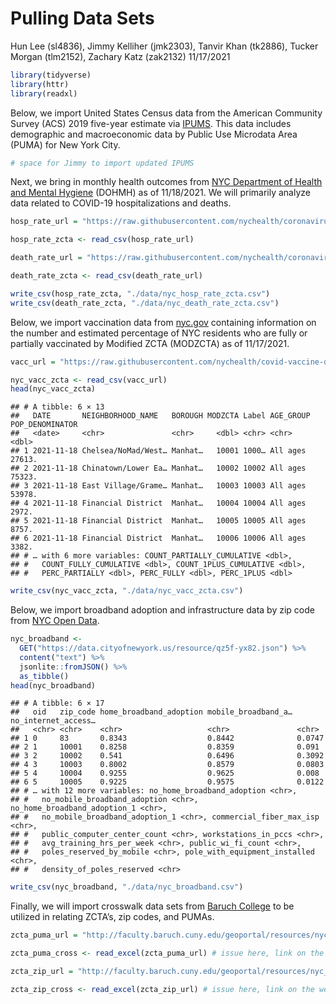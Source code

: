 Pulling Data Sets
================
Hun Lee (sl4836), Jimmy Kelliher (jmk2303), Tanvir Khan (tk2886), Tucker
Morgan (tlm2152), Zachary Katz (zak2132)
11/17/2021

``` r
library(tidyverse)
library(httr)
library(readxl)
```

Below, we import United States Census data from the American Community
Survey (ACS) 2019 five-year estimate via
[IPUMS](https://usa.ipums.org/usa/). This data includes demographic and
macroeconomic data by Public Use Microdata Area (PUMA) for New York
City.

``` r
# space for Jimmy to import updated IPUMS
```

Next, we bring in monthly health outcomes from [NYC Department of Health
and Mental Hygiene](https://github.com/nychealth/coronavirus-data)
(DOHMH) as of 11/18/2021. We will primarily analyze data related to
COVID-19 hospitalizations and deaths.

``` r
hosp_rate_url = "https://raw.githubusercontent.com/nychealth/coronavirus-data/master/trends/hosprate-by-modzcta.csv"

hosp_rate_zcta <- read_csv(hosp_rate_url)

death_rate_url = "https://raw.githubusercontent.com/nychealth/coronavirus-data/master/trends/deathrate-by-modzcta.csv"

death_rate_zcta <- read_csv(death_rate_url)
```

``` r
write_csv(hosp_rate_zcta, "./data/nyc_hosp_rate_zcta.csv")
write_csv(death_rate_zcta, "./data/nyc_death_rate_zcta.csv")
```

Below, we import vaccination data from
[nyc.gov](https://www1.nyc.gov/site/doh/covid/covid-19-data-vaccines.page)
containing information on the number and estimated percentage of NYC
residents who are fully or partially vaccinated by Modified ZCTA
(MODZCTA) as of 11/17/2021.

``` r
vacc_url = "https://raw.githubusercontent.com/nychealth/covid-vaccine-data/main/people/coverage-by-modzcta-allages.csv"

nyc_vacc_zcta <- read_csv(vacc_url)
head(nyc_vacc_zcta)
```

    ## # A tibble: 6 × 13
    ##   DATE       NEIGHBORHOOD_NAME   BOROUGH MODZCTA Label AGE_GROUP POP_DENOMINATOR
    ##   <date>     <chr>               <chr>     <dbl> <chr> <chr>               <dbl>
    ## 1 2021-11-18 Chelsea/NoMad/West… Manhat…   10001 1000… All ages           27613.
    ## 2 2021-11-18 Chinatown/Lower Ea… Manhat…   10002 10002 All ages           75323.
    ## 3 2021-11-18 East Village/Grame… Manhat…   10003 10003 All ages           53978.
    ## 4 2021-11-18 Financial District  Manhat…   10004 10004 All ages            2972.
    ## 5 2021-11-18 Financial District  Manhat…   10005 10005 All ages            8757.
    ## 6 2021-11-18 Financial District  Manhat…   10006 10006 All ages            3382.
    ## # … with 6 more variables: COUNT_PARTIALLY_CUMULATIVE <dbl>,
    ## #   COUNT_FULLY_CUMULATIVE <dbl>, COUNT_1PLUS_CUMULATIVE <dbl>,
    ## #   PERC_PARTIALLY <dbl>, PERC_FULLY <dbl>, PERC_1PLUS <dbl>

``` r
write_csv(nyc_vacc_zcta, "./data/nyc_vacc_zcta.csv")
```

Below, we import broadband adoption and infrastructure data by zip code
from [NYC Open
Data](https://data.cityofnewyork.us/City-Government/Broadband-Adoption-and-Infrastructure-by-Zip-Code/qz5f-yx82/data).

``` r
nyc_broadband <- 
  GET("https://data.cityofnewyork.us/resource/qz5f-yx82.json") %>% 
  content("text") %>% 
  jsonlite::fromJSON() %>%
  as_tibble()
head(nyc_broadband)
```

    ## # A tibble: 6 × 17
    ##   oid   zip_code home_broadband_adoption mobile_broadband_a… no_internet_access…
    ##   <chr> <chr>    <chr>                   <chr>               <chr>              
    ## 1 0     83       0.8343                  0.8442              0.0747             
    ## 2 1     10001    0.8258                  0.8359              0.091              
    ## 3 2     10002    0.541                   0.6496              0.3092             
    ## 4 3     10003    0.8002                  0.8579              0.0803             
    ## 5 4     10004    0.9255                  0.9625              0.008              
    ## 6 5     10005    0.9225                  0.9575              0.0122             
    ## # … with 12 more variables: no_home_broadband_adoption <chr>,
    ## #   no_mobile_broadband_adoption <chr>, no_home_broadband_adoption_1 <chr>,
    ## #   no_mobile_broadband_adoption_1 <chr>, commercial_fiber_max_isp <chr>,
    ## #   public_computer_center_count <chr>, workstations_in_pccs <chr>,
    ## #   avg_training_hrs_per_week <chr>, public_wi_fi_count <chr>,
    ## #   poles_reserved_by_mobile <chr>, pole_with_equipment_installed <chr>,
    ## #   density_of_poles_reserved <chr>

``` r
write_csv(nyc_broadband, "./data/nyc_broadband.csv")
```

Finally, we will import crosswalk data sets from [Baruch
College](https://www.baruch.cuny.edu/confluence/display/geoportal/NYC+Geographies)
to be utilized in relating ZCTA’s, zip codes, and PUMAs.

``` r
zcta_puma_url = "http://faculty.baruch.cuny.edu/geoportal/resources/nyc_geog/nyc_zcta10_to_puma10.xls"

zcta_puma_cross <- read_excel(zcta_puma_url) # issue here, link on the website seems broken

zcta_zip_url = "http://faculty.baruch.cuny.edu/geoportal/resources/nyc_geog/zip_to_zcta10_nyc_revised.xls"

zcta_zip_cross <- read_excel(zcta_zip_url) # issue here, link on the website seems broken
```
